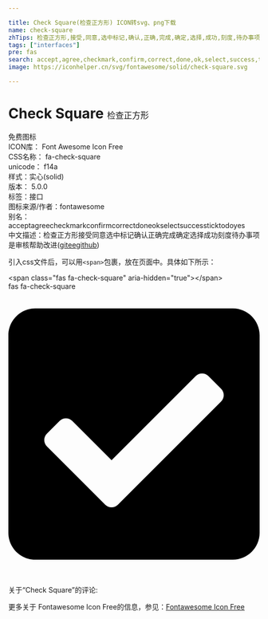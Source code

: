 ```yaml
---

title: Check Square(检查正方形) ICON转svg、png下载
name: check-square
zhTips: 检查正方形,接受,同意,选中标记,确认,正确,完成,确定,选择,成功,刻度,待办事项,是,审核
tags: ["interfaces"]
pre: fas
search: accept,agree,checkmark,confirm,correct,done,ok,select,success,tick,todo,yes
image: https://iconhelper.cn/svg/fontawesome/solid/check-square.svg

---
```


# Check Square  <small style="font-size: 60%;font-weight: 100">检查正方形</small>


<div class="detail-page">
<p>
<span><span class="badge-success badge">免费图标</span> </span>
<br/>
<span>
ICON库：
<span class="badge-secondary badge">Font Awesome Icon Free</span> 
</span>
<br/>
<span>
CSS名称：
<span class="badge-secondary badge">fa-check-square</span> 
</span>
<br/>
<span>
unicode：
<span class="badge-secondary badge">f14a</span> 
<copy-btn content='f14a' btn-title=""></copy-btn>
<copy-btn :content='String.fromCodePoint(parseInt("f14a", 16))' btn-title="复制U"></copy-btn>
</span><br/><span>样式：<span class="badge-light badge">实心(solid)</span></span>
<br/>
<span>
版本：
<span class="badge-secondary badge">5.0.0</span> 
</span><br/><span>标签：<span class="badge-light badge"><router-link to="/tags/interfaces.html">接口</router-link></span></span>
<br/>
<span>图标来源/作者：<span class="badge-light badge">fontawesome</span></span> 
<br/>
<span>别名：<span class="badge-light badge">accept</span><span class="badge-light badge">agree</span><span class="badge-light badge">checkmark</span><span class="badge-light badge">confirm</span><span class="badge-light badge">correct</span><span class="badge-light badge">done</span><span class="badge-light badge">ok</span><span class="badge-light badge">select</span><span class="badge-light badge">success</span><span class="badge-light badge">tick</span><span class="badge-light badge">todo</span><span class="badge-light badge">yes</span></span><br/><span class="zh-detail">中文描述：<span class="badge-primary badge">检查正方形</span><span class="badge-primary badge">接受</span><span class="badge-primary badge">同意</span><span class="badge-primary badge">选中标记</span><span class="badge-primary badge">确认</span><span class="badge-primary badge">正确</span><span class="badge-primary badge">完成</span><span class="badge-primary badge">确定</span><span class="badge-primary badge">选择</span><span class="badge-primary badge">成功</span><span class="badge-primary badge">刻度</span><span class="badge-primary badge">待办事项</span><span class="badge-primary badge">是</span><span class="badge-primary badge">审核</span><span class="help-link"><span>帮助改进</span>(<a href="https://gitee.com/liuwave/icon-helper/edit/master/json/fontawesome/solid/check-square.json" target="_blank" rel="noopener noreferrer">gitee</a><a href="https://github.com/liuwave/icon-helper/edit/master/json/fontawesome/solid/check-square.json" target="_blank" rel="noopener noreferrer">github</a></span>)</span><br/>
</p>
</div>
<div class="alert alert-dark">
  <i class="fas fa-check-square fa-xs"></i>
  <i class="fas fa-check-square fa-sm"></i>
  <i class="fas fa-check-square fa-lg"></i>
  <i class="fas fa-check-square fa-2x"></i>
  <i class="fas fa-check-square fa-3x"></i>
  <i class="fas fa-check-square fa-5x"></i>
  <i class="fas fa-check-square fa-7x"></i>
</div>
<div>
  <p>引入css文件后，可以用<code>&lt;span&gt;</code>包裹，放在页面中。具体如下所示：    
  </p>
  <div class="alert alert-primary" style="font-size: 14px">
    &lt;span class="fas fa-check-square" aria-hidden="true"&gt;&lt;/span&gt;
    <copy-btn content='<span class="fas fa-check-square" aria-hidden="true"></span>'></copy-btn>
  </div>
  <div class="alert alert-secondary">
    <i class="fas fa-check-square"
    style="font-size: 24px"
    aria-hidden="true"></i> fas fa-check-square
    <copy-btn content="fas fa-check-square" btn-title="复制图标名称"></copy-btn>
  </div>
</div>
<div id="svg" class="svg-wrap">
<svg xmlns="http://www.w3.org/2000/svg" viewBox="0 0 448 512"><path d="M400 480H48c-26.51 0-48-21.49-48-48V80c0-26.51 21.49-48 48-48h352c26.51 0 48 21.49 48 48v352c0 26.51-21.49 48-48 48zm-204.686-98.059l184-184c6.248-6.248 6.248-16.379 0-22.627l-22.627-22.627c-6.248-6.248-16.379-6.249-22.628 0L184 302.745l-70.059-70.059c-6.248-6.248-16.379-6.248-22.628 0l-22.627 22.627c-6.248 6.248-6.248 16.379 0 22.627l104 104c6.249 6.25 16.379 6.25 22.628.001z"/></svg>
</div>
<detail full-name='fa-check-square'></detail>
<div>
<p>关于“Check Square”的评论:</p>
</div>
<Vssue title="关于“Check Square”的评论" ></Vssue>    
<div><p>更多关于  Fontawesome Icon Free的信息，参见：<a target="_blank" href="https://iconhelper.cn/fontawesome.html">Fontawesome Icon Free</a>
</p></div>

